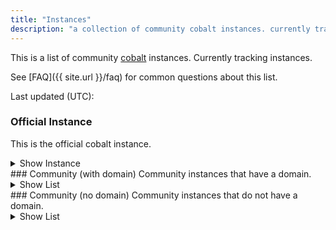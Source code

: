 ```yaml
---
title: "Instances"
description: "a collection of community cobalt instances. currently tracking <instance-count> instances."
---
```

This is a list of community [cobalt](https://github.com/imputnet/cobalt) instances. Currently tracking <instance-count> instances.

See [FAQ]({{ site.url }}/faq) for common questions about this list.

Last updated (UTC): <time>

### Official Instance
This is the official cobalt instance.
<details>
<summary>Show Instance</summary>
<official-table>
</details>
### Community (with domain)
Community instances that have a domain.
<details>
<summary>Show List</summary>
<main-table>
</details>
### Community (no domain)
Community instances that do not have a domain.
<details>
<summary>Show List</summary>
<other-table>
</details>
